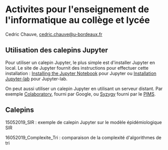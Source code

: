 # Activites pour l'enseignement de l'informatique au collège et lycée

Cedric Chauve, cedric.chauve@u-bordeaux.fr

## Utilisation des calepins Jupyter

Pour utiliser un calepin Jupyter, le plus simple est d'installer Jupyter en local. Le site de Jupyter fournit des instructions pour effectuer cette installation : <a href="https://jupyter.org/install">Installing the Jupyter Notebook</a> pour Jupyter ou <a href="https://jupyterlab.readthedocs.io/en/stable/getting_started/installation.html">Installation Jupyter-lab</a>  pour Jupyter-lab.

On peut aussi utiliser un calepin Jupyter en utilisant un serveur distant. Par exemple <a href="https://colab.research.google.com">Colaboratory</a>, fourni par Google, ou <a href="https://pims.syzygy.ca">Syzygy</a> fourni par le <a href="https://www.pims.math.ca">PIMS</a>.

## Calepins

15052019_SIR : exemple de calepin Jupyter sur le modèle épidémiologique SIR

16052019_Complexite_Tri : comparaison de la complexité d'algorithmes de tri